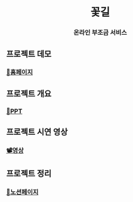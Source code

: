 <h1 align=center>꽃길</h1>

<h3 align=center>  온라인 부조금 서비스</h3>

## 프로젝트 데모
### [🚀홈페이지](http://kkotgil.s3-website.ap-northeast-2.amazonaws.com/)
## 프로젝트 개요
### [🔗PPT](https://github.com/NHfintech/README/files/5728291/nh._.pdf)
## 프로젝트 시연 영상
### [📽영상](https://youtu.be/if5IwPW71lI)
## 프로젝트 정리
### [📑노션페이지](https://www.notion.so/NH-f8871f8922e44690863bcee1c52debca)
